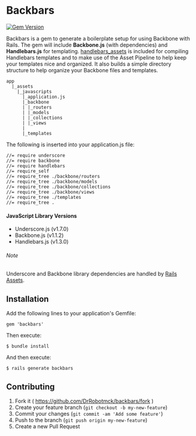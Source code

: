 # Backbars

[![Gem Version](https://badge.fury.io/rb/backbars.svg)](http://badge.fury.io/rb/backbars)

Backbars is a gem to generate a boilerplate setup for using Backbone with Rails. The gem will include __Backbone.js__ (with dependencies) and __Handlebars.js__ for templating. [handlebars_assets](https://github.com/leshill/handlebars_assets) is included for compiling Handlebars templates and to make use of the Asset Pipeline to help keep your templates nice and organized. It also builds a simple directory structure to help organize your Backbone files and templates.

```
app
  |_assets
    |_javascripts
      |_application.js
      |_backbone
      | |_routers
      | |_models
      | |_collections
      | |_views
      |
      |_templates
```

The following is inserted into your application.js file:
```
//= require underscore
//= require backbone
//= require handlebars
//= require_self
//= require_tree ./backbone/routers
//= require_tree ./backbone/models
//= require_tree ./backbone/collections
//= require_tree ./backbone/views
//= require_tree ./templates
//= require_tree .
```

#### JavaScript Library Versions
  - Underscore.js (v1.7.0)
  - Backbone.js (v1.1.2)
  - Handlebars.js (v1.3.0)

###### Note
Underscore and Backbone library dependencies are handled by [Rails Assets](https://rails-assets.org/).

## Installation

Add the following lines to your application's Gemfile:

    gem 'backbars'

Then execute:

    $ bundle install

And then execute:

    $ rails generate backbars

## Contributing

1. Fork it ( https://github.com/DrRobotmck/backbars/fork )
2. Create your feature branch (`git checkout -b my-new-feature`)
3. Commit your changes (`git commit -am 'Add some feature'`)
4. Push to the branch (`git push origin my-new-feature`)
5. Create a new Pull Request
